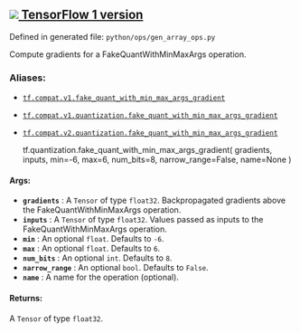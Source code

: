 [ ![](https://tensorflow.google.cn/images/tf_logo_32px.png) TensorFlow 1
version](/versions/r1.15/api_docs/python/tf/quantization/fake_quant_with_min_max_args_gradient)  
---  
  
Defined in generated file: `python/ops/gen_array_ops.py`

Compute gradients for a FakeQuantWithMinMaxArgs operation.

### Aliases:

  * [`tf.compat.v1.fake_quant_with_min_max_args_gradient`](/api_docs/python/tf/quantization/fake_quant_with_min_max_args_gradient)
  * [`tf.compat.v1.quantization.fake_quant_with_min_max_args_gradient`](/api_docs/python/tf/quantization/fake_quant_with_min_max_args_gradient)
  * [`tf.compat.v2.quantization.fake_quant_with_min_max_args_gradient`](/api_docs/python/tf/quantization/fake_quant_with_min_max_args_gradient)

    
    
    tf.quantization.fake_quant_with_min_max_args_gradient(
        gradients,
        inputs,
        min=-6,
        max=6,
        num_bits=8,
        narrow_range=False,
        name=None
    )
    

#### Args:

  * **`gradients`** : A `Tensor` of type `float32`. Backpropagated gradients above the FakeQuantWithMinMaxArgs operation.
  * **`inputs`** : A `Tensor` of type `float32`. Values passed as inputs to the FakeQuantWithMinMaxArgs operation.
  * **`min`** : An optional `float`. Defaults to `-6`.
  * **`max`** : An optional `float`. Defaults to `6`.
  * **`num_bits`** : An optional `int`. Defaults to `8`.
  * **`narrow_range`** : An optional `bool`. Defaults to `False`.
  * **`name`** : A name for the operation (optional).

#### Returns:

A `Tensor` of type `float32`.

